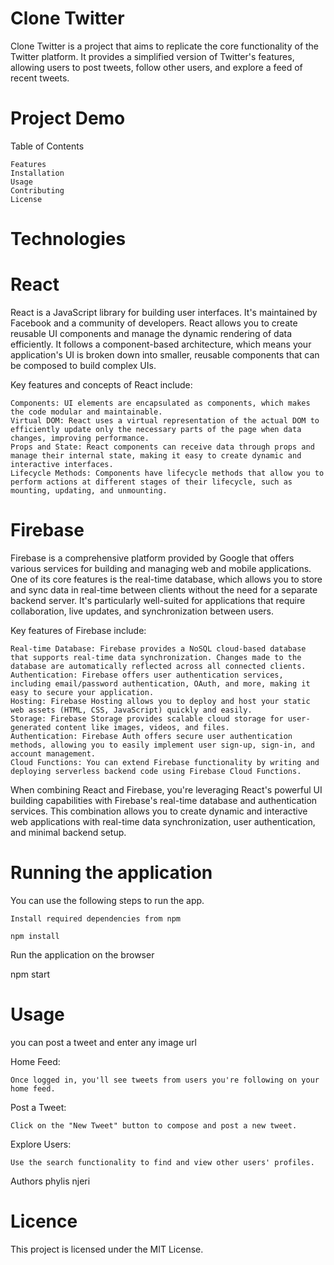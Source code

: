 # Clone Twitter

Clone Twitter is a project that aims to replicate the core functionality of the Twitter platform. It provides a simplified version of Twitter's features, allowing users to post tweets, follow other users, and explore a feed of recent tweets.

# Project Demo
Table of Contents

    Features
    Installation
    Usage
    Contributing
    License

# Technologies
 # React

React is a JavaScript library for building user interfaces. It's maintained by Facebook and a community of developers. React allows you to create reusable UI components and manage the dynamic rendering of data efficiently. It follows a component-based architecture, which means your application's UI is broken down into smaller, reusable components that can be composed to build complex UIs.

Key features and concepts of React include:

    Components: UI elements are encapsulated as components, which makes the code modular and maintainable.
    Virtual DOM: React uses a virtual representation of the actual DOM to efficiently update only the necessary parts of the page when data changes, improving performance.
    Props and State: React components can receive data through props and manage their internal state, making it easy to create dynamic and interactive interfaces.
    Lifecycle Methods: Components have lifecycle methods that allow you to perform actions at different stages of their lifecycle, such as mounting, updating, and unmounting.

# Firebase

Firebase is a comprehensive platform provided by Google that offers various services for building and managing web and mobile applications. One of its core features is the real-time database, which allows you to store and sync data in real-time between clients without the need for a separate backend server. It's particularly well-suited for applications that require collaboration, live updates, and synchronization between users.

Key features of Firebase include:

    Real-time Database: Firebase provides a NoSQL cloud-based database that supports real-time data synchronization. Changes made to the database are automatically reflected across all connected clients.
    Authentication: Firebase offers user authentication services, including email/password authentication, OAuth, and more, making it easy to secure your application.
    Hosting: Firebase Hosting allows you to deploy and host your static web assets (HTML, CSS, JavaScript) quickly and easily.
    Storage: Firebase Storage provides scalable cloud storage for user-generated content like images, videos, and files.
    Authentication: Firebase Auth offers secure user authentication methods, allowing you to easily implement user sign-up, sign-in, and account management.
    Cloud Functions: You can extend Firebase functionality by writing and deploying serverless backend code using Firebase Cloud Functions.

When combining React and Firebase, you're leveraging React's powerful UI building capabilities with Firebase's real-time database and authentication services. This combination allows you to create dynamic and interactive web applications with real-time data synchronization, user authentication, and minimal backend setup.

# Running the application

You can use the following steps to run the app.

    Install required dependencies from npm

    npm install

Run the application on the browser

npm start
# Usage
you can post a tweet and enter any image url 

Home Feed:

    Once logged in, you'll see tweets from users you're following on your home feed.

Post a Tweet:

    Click on the "New Tweet" button to compose and post a new tweet.

Explore Users:

    Use the search functionality to find and view other users' profiles.
Authors
phylis njeri

# Licence
This project is licensed under the MIT License.
